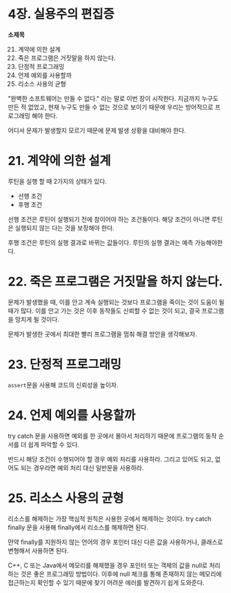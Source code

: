 # 4장. 실용주의 편집증

**소제목**

21. 계약에 의한 설계
22. 죽은 프로그램은 거짓말을 하지 않는다.
23. 단정적 프로그래밍
24. 언제 예외를 사용할까
25. 리소스 사용의 균형



"완벽한 소프트웨어는 만들 수 없다." 라는 말로 이번 장이 시작한다. 지금까지 누구도 만든 적 없었고, 현재 누구도 만들 수 없는 것으로 보이기 때문에 우리는 방어적으로 프로그래밍 해야 한다.

어디서 문제가 발생할지 모르기 때문에 문제 발생 상황을 대비해야 한다.



# 21. 계약에 의한 설계

루틴을 실행 할 때 2가지의 상태가 있다.

* 선행 조건
* 후행 조건

선행 조건은 루틴이 실행되기 전에 참이어야 하는 조건들이다. 해당 조건이 아니면 루틴은 실행되지 않는 다는 것을 보장해야 한다.

후행 조건은 루틴의 실행 결과로 바뀌는 값들이다. 루틴의 실행 결과는 예측 가능해야한다.



# 22. 죽은 프로그램은 거짓말을 하지 않는다.

문제가 발생했을 때, 이를 안고 계속 실행되는 것보다 프로그램을 죽이는 것이 도움이 될 때가 많다. 이를 안고 가는 것은 이후 동작들도 신뢰할 수 없는 것이 되고, 결국 프로그램을 망치게 될 것이다.

문제가 발생한 곳에서 최대한 빨리 프로그램을 멈춰 해결 방안을 생각해보자.



# 23. 단정적 프로그래밍

`assert`문을 사용해 코드의 신뢰성을 높이자.



# 24. 언제 예외를 사용할까

try catch 문을 사용하면 예외를 한 곳에서 몰아서 처리하기 때문에 프로그램의 동작 순서를 더 쉽게 파악할 수 있다. 

반드시 해당 조건이 수행되어야 할 경우 예외 처리를 사용하라. 그리고 있어도 되고, 없어도 되는 경우라면 예외 처리 대신 일반문을 사용하라.



# 25. 리소스 사용의 균형

리소스를 해제하는 가장 핵심적 원칙은 사용한 곳에서 해제하는 것이다. try catch finally 문을 사용해 finally에서 리소스를 해제하면 된다.

먄약 finally를 지원하지 않는 언어의 경우 포인터 대신 다른 값을 사용하거나, 클래스로 변형해서 사용하면 된다.

C++, C 또는 Java에서 메모리를 해제했을 경우 포인터 또는 객체의 값을 null로 처리하는 것은 좋은 프로그래밍 방법이다. 이후에 null 체크를 통해 존재하지 않는 메모리에 접근하는지 확인할 수 있기 때문에 찾기 어려운 에러를 발견하기 쉽게 도와준다.
